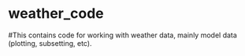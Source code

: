# weather_code

#This contains code for working with weather data, mainly model data (plotting, subsetting, etc).
